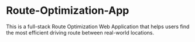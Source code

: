 # Route-Optimization-App
This is a full-stack Route Optimization Web Application that helps users find the most efficient driving route between real-world locations.

